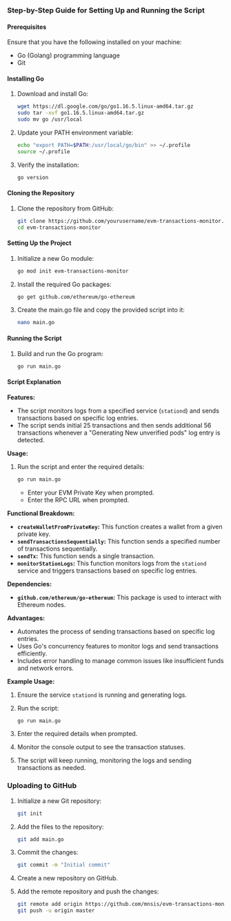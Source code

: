 ### Step-by-Step Guide for Setting Up and Running the Script

#### Prerequisites
Ensure that you have the following installed on your machine:
- Go (Golang) programming language
- Git

#### Installing Go
1. Download and install Go:
   ```sh
   wget https://dl.google.com/go/go1.16.5.linux-amd64.tar.gz
   sudo tar -xvf go1.16.5.linux-amd64.tar.gz
   sudo mv go /usr/local
   ```

2. Update your PATH environment variable:
   ```sh
   echo "export PATH=$PATH:/usr/local/go/bin" >> ~/.profile
   source ~/.profile
   ```

3. Verify the installation:
   ```sh
   go version
   ```

#### Cloning the Repository
1. Clone the repository from GitHub:
   ```sh
   git clone https://github.com/yourusername/evm-transactions-monitor.git
   cd evm-transactions-monitor
   ```

#### Setting Up the Project
1. Initialize a new Go module:
   ```sh
   go mod init evm-transactions-monitor
   ```

2. Install the required Go packages:
   ```sh
   go get github.com/ethereum/go-ethereum
   ```

3. Create the main.go file and copy the provided script into it:
   ```sh
   nano main.go
   ```

#### Running the Script
1. Build and run the Go program:
   ```sh
   go run main.go
   ```

#### Script Explanation

**Features:**
- The script monitors logs from a specified service (`stationd`) and sends transactions based on specific log entries.
- The script sends initial 25 transactions and then sends additional 56 transactions whenever a "Generating New unverified pods" log entry is detected.

**Usage:**
1. Run the script and enter the required details:
   ```sh
   go run main.go
   ```
   - Enter your EVM Private Key when prompted.
   - Enter the RPC URL when prompted.

**Functional Breakdown:**
- **`createWalletFromPrivateKey`:** This function creates a wallet from a given private key.
- **`sendTransactionsSequentially`:** This function sends a specified number of transactions sequentially.
- **`sendTx`:** This function sends a single transaction.
- **`monitorStationLogs`:** This function monitors logs from the `stationd` service and triggers transactions based on specific log entries.

**Dependencies:**
- **`github.com/ethereum/go-ethereum`:** This package is used to interact with Ethereum nodes.

**Advantages:**
- Automates the process of sending transactions based on specific log entries.
- Uses Go's concurrency features to monitor logs and send transactions efficiently.
- Includes error handling to manage common issues like insufficient funds and network errors.

**Example Usage:**
1. Ensure the service `stationd` is running and generating logs.
2. Run the script:
   ```sh
   go run main.go
   ```
3. Enter the required details when prompted.

4. Monitor the console output to see the transaction statuses.

5. The script will keep running, monitoring the logs and sending transactions as needed.

### Uploading to GitHub

1. Initialize a new Git repository:
   ```sh
   git init
   ```

2. Add the files to the repository:
   ```sh
   git add main.go
   ```

3. Commit the changes:
   ```sh
   git commit -m "Initial commit"
   ```

4. Create a new repository on GitHub.

5. Add the remote repository and push the changes:
   ```sh
   git remote add origin https://github.com/mnsis/evm-transactions-monitor.git
   git push -u origin master
   ```
